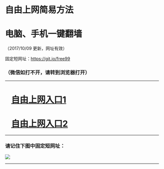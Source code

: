 ﻿# 自由上网简易方法

# 电脑、手机一键翻墙

（2017/10/09 更新，网址有效）

固定短网址：https://git.io/free99

### （微信如打不开，请转到浏览器打开）


***





# &nbsp;&nbsp; <a href="http://ft1204714857.fwq-tz-1001.info/fwqtz01.html?t=100900122582 " target="_blank">自由上网入口1</a>
# &nbsp;&nbsp; <a href="http://ft2355119556.fwq-tz-1002.info/fwqtz02.html?t=100900129941 " target="_blank">自由上网入口2</a>
***

### 请记住下图中固定短网址：

<img src="https://s3-us-west-2.amazonaws.com/fwq-1001/yjfq-20170905okok.png" /> 


***

